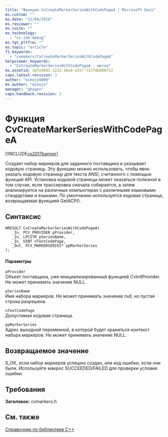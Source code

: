```yaml
---
title: "Функция CvCreateMarkerSeriesWithCodePageA | Microsoft Docs"
ms.custom: ""
ms.date: "11/04/2016"
ms.reviewer: ""
ms.suite: ""
ms.technology: 
  - "vs-ide-debug"
ms.tgt_pltfrm: ""
ms.topic: "article"
f1_keywords: 
  - "cvmakers/CvCreateMarkerSeriesWithCodePageA"
helpviewer_keywords: 
  - "CvCreateMarkerSeriesWithCodePageA - метод"
ms.assetid: 3d7ed601-2222-4be9-a557-f217db008753
caps.latest.revision: 3
author: "mikejo5000"
ms.author: "mikejo"
manager: "ghogen"
caps.handback.revision: 3
---
```

# Функция CvCreateMarkerSeriesWithCodePageA
[!INCLUDE[vs2017banner](../code-quality/includes/vs2017banner.md)]

Создает набор маркеров для заданного поставщика и указывает кодовую страницу.  Эту функцию можно использовать, чтобы явно указать кодовую страницу для текста ANSI, считанного с помощью функций API.  Установка кодовой страницы может оказаться полезной в том случае, если трассировка сначала собирается, а затем анализируется на различных компьютерах с различными языковыми стандартами и языками.  По умолчанию используется кодовая страница, возвращаемая функцией GetACP\(\).  
  
## Синтаксис  
  
```  
HRESULT CvCreateMarkerSeriesWithCodePageA(  
   _In_ PCV_PROVIDER pProvider,  
   _In_ LPCSTR pSeriesName,  
   _In_ UINT nTextCodePage,  
   _Out_ PCV_MARKERSERIES* ppMarkerSeries  
);  
```  
  
#### Параметры  
 `pProvider`  
 Объект поставщика, уже инициализированный функцией CvInitProvider.  Не может принимать значение NULL.  
  
 `pSeriesName`  
 Имя набора маркеров.  Не может принимать значение null, но пустая строка разрешена.  
  
 `nTextCodePage`  
 Допустимая кодовая страница.  
  
 `ppMarkerSeries`  
 Адрес выходной переменной, в которой будет храниться контекст набора маркеров.  Не может принимать значение NULL.  
  
## Возвращаемое значение  
 S\_ОК, если набор маркеров успешно создан, или код ошибки, если они были.  Используйте макрос SUCCEEDED\/FAILED для проверки условия ошибки.  
  
## Требования  
 **Заголовок:** cvmarkers.h  
  
## См. также  
 [Справочник по библиотеке C\+\+](../profiling/cpp-library-reference.md)